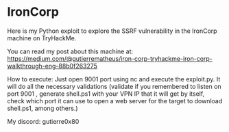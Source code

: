 # IronCorp
Here is my Python exploit to explore the SSRF vulnerability in the IronCorp machine on TryHackMe. 

You can read my post about this machine at: https://medium.com/@gutierrematheus/iron-corp-tryhackme-iron-corp-walkthrough-eng-88b0f263275

How to execute: Just open 9001 port using nc and execute the exploit.py. It will do all the necessary validations (validate if you remembered to listen on port 9001 , generate shell.ps1 with your VPN IP that it will get by itself, check which port it can use to open a web server for the target to download shell.ps1, among others.)

My discord: gutierre0x80
